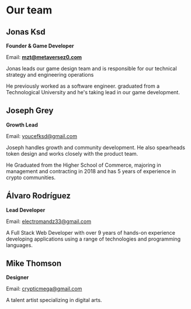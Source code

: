 # Our team

## Jonas Ksd

**Founder & Game Developer**

Email: [**mzt@metaversez0.com**](mailto:mzt@metaversez0.com)

Jonas leads our game design team and is responsible for our technical strategy and engineering operations

He previously worked as a software engineer. graduated from a Technological University and he's taking lead in our game development.



## Joseph Grey

**Growth Lead**

Email: [youcefksd@gmail.com](mailto:youcefksd@gmail.com)

Joseph handles growth and community development. He also spearheads token design and works closely with the product team.

He Graduated from the Higher School of Commerce, majoring in management and contracting in 2018 and has 5 years of experience in crypto communities.

## Álvaro Rodríguez

**Lead Developer**

Email: [electromandz33@gmail.com](mailto:electromandz33@gmail.com)

A Full Stack Web Developer with over 9 years of hands-on experience developing applications using a range of technologies and programming languages.

## Mike Thomson

**Designer**

Email: [crypticmega@gmail.com](mailto:crypticmega@gmail.com)

A talent artist specializing in digital arts.
